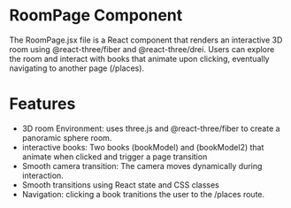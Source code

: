 # RoomPage Component
The RoomPage.jsx file is a React component that renders an interactive 3D room using @react-three/fiber and @react-three/drei. Users can explore the room and interact with books that animate upon clicking, eventually navigating to another page (/places).

# Features
- 3D room Environment: uses three.js and @react-three/fiber to create a panoramic sphere room.
- interactive books: Two books (bookModel) and (bookModel2) that animate when clicked and trigger a page transition
-  Smooth camera transition: The camera moves dynamically during interaction.
- Smooth transitions using React state and CSS classes
- Navigation: clicking a book tranitions the user to the /places route.
